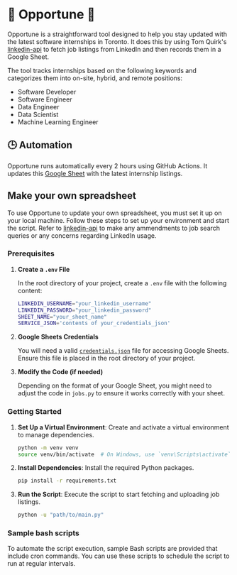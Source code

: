 # 🚀 Opportune 🚀

Opportune is a straightforward tool designed to help you stay updated with the latest software internships in Toronto. It does this by using Tom Quirk's [linkedin-api](https://github.com/tomquirk/linkedin-api) to fetch job listings from LinkedIn and then records them in a Google Sheet.

The tool tracks internships based on the following keywords and categorizes them into on-site, hybrid, and remote positions:

- Software Developer
- Software Engineer
- Data Engineer 
- Data Scientist
- Machine Learning Engineer

## 🕒 Automation

Opportune runs automatically every 2 hours using GitHub Actions. It updates this [Google Sheet](https://docs.google.com/spreadsheets/d/1Zr8g0dNSZ3Ty1LCo_NL4CNLRcFSjKfUt7sM1STkyfzQ/edit?gid=0#gid=0) with the latest internship listings.

## Make your own spreadsheet

To use Opportune to update your own spreadsheet, you must set it up on your local machine. Follow these steps to set up your environment and start the script. Refer to [linkedin-api](https://github.com/tomquirk/linkedin-api) to make any ammendments to job search queries or any concerns regarding LinkedIn usage.

### Prerequisites

1. **Create a `.env` File**

   In the root directory of your project, create a `.env` file with the following content:

    ```bash
    LINKEDIN_USERNAME="your_linkedin_username"
    LINKEDIN_PASSWORD="your_linkedin_password"
    SHEET_NAME="your_sheet_name"
    SERVICE_JSON='contents of your_credentials_json'
    ```

2. **Google Sheets Credentials**

   You will need a valid [`credentials.json`](https://docs.gspread.org/en/v6.0.1/oauth2.html#for-bots-using-service-account) file for accessing Google Sheets. Ensure this file is placed in the root directory of your project.

3. **Modify the Code (if needed)**

   Depending on the format of your Google Sheet, you might need to adjust the code in `jobs.py` to ensure it works correctly with your sheet.

### Getting Started

1. **Set Up a Virtual Environment**: Create and activate a virtual environment to manage dependencies.

    ```bash
    python -m venv venv
    source venv/bin/activate  # On Windows, use `venv\Scripts\activate`
    ```

2. **Install Dependencies**: Install the required Python packages.

    ```bash
    pip install -r requirements.txt
    ```

3. **Run the Script**: Execute the script to start fetching and uploading job listings.

    ```bash
    python -u "path/to/main.py"
    ```

### Sample bash scripts

To automate the script execution, sample Bash scripts are provided that include cron commands. You can use these scripts to schedule the script to run at regular intervals. 
